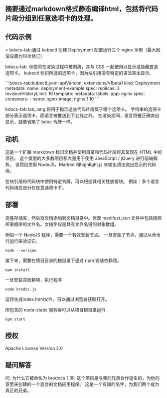 ## 摘要通过markdown格式静态编译html，包括将代码片段分组到任意选项卡的处理。


## 代码示例
\> bdocs-tab:通过 kubectl 创建 Deployment 配置运行三个 nginx 示例（最大回滚设置为10次修订）

bdocs-tab: 标签将在渲染过程中被剥离，并与 CSS 一起使用以显示或隐藏首选选项卡。 kubectl 标识所选的选项卡，因为块引用没有特定的语法突出显示。

\`\`\`bdocs-tab:kubectl_yaml
apiVersion: extensions/v1beta1
kind: Deployment
metadata:
  name: deployment-example
spec:
  replicas: 3
  revisionHistoryLimit: 10
  template:
    metadata:
      labels:
        app: nginx
    spec:
      containers:
      - name: nginx
        image: nginx:1.10
\`\`\`

bdocs-tab:tab_lang 将用于指示这些代码片段属于哪个选项卡。 字符串的选项卡部分表示选项卡，而语言被推送到下划线之外。 在渲染期间，语言将被正确突出显示，就像省略了 bdoc 令牌一样。


## 动机

这是一个扩展 markdown 标识文档并使用目录和代码片段将其呈现在 HTML 中的项目。 这个类型的大多数项目都大量用于使用 JavaScript / jQuery 进行前端解析。 该项目使用 NodeJS，Marked 和highlight.js 来输出语法突出显示的代码块。

在块引用和代码块中使用特定令牌，可以根据其相关性放置块。 例如：多个语言代码块应该分在任意选项卡下。


## 部署

克隆存储库，然后将文档添加到文档目录中。修改 manifest.json 文件中包括按照所需顺序的文件名。文档字段是具有文件名键的对象数组。

例如一个 NodeJS 程序，需要一个有效安装节点。 一旦安装了节点，通过从命令行运行来验证它。
```
node --version
```
接下来，需要在项目目录的根目录下通过 npm 安装依赖项。
```
npm install
```

一旦安装完依赖项，执行程序
```
node brodoc.js
```

这将生成index.html文件，可以通过浏览器获取打开。

所包含的 node-static 服务器可以从项目根目录运行
```
npm start
```


## 授权

Apache License Version 2.0


## 疑问解答

问: 为什么它被命名为 brodocs ?
答: 这个项目是与我的兄弟合作诞生的，为他的意愿来创建的一个适合的文档应用程序。 这是一个有趣的名字，为我们两个成为真正的兄弟。
